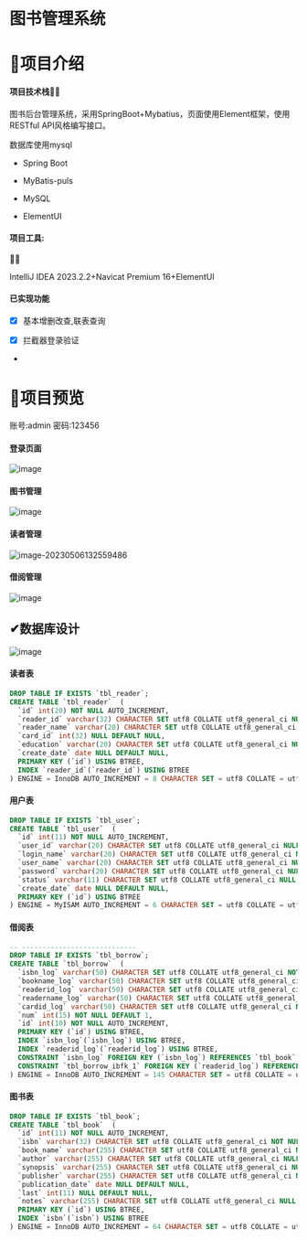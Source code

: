 # 图书管理系统

# 📝项目介绍

#### 项目技术栈👏👏

图书后台管理系统，采用SpringBoot+Mybatius，页面使用Element框架，使用RESTful API风格编写接口。

数据库使用mysql

- Spring Boot

- MyBatis-puls

- MySQL

- ElementUI

#### 项目工具:  

🤞🤞

IntelliJ IDEA 2023.2.2+Navicat Premium 16+ElementUI

#### 已实现功能

- [x] 基本增删改查,联表查询
- [x] 拦截器登录验证



- 

  

# 🌹项目预览

账号:admin 密码:123456

#### 登录页面

![image](https://cdn.staticaly.com/gh/1902756969/picgo_imgs@master/image.6ipb7d6m2wc0.webp)

#### 图书管理

![image](https://cdn.staticaly.com/gh/1902756969/picgo_imgs@master/image.65bq21dep6g0.webp)

#### 读者管理

![image-20230506132559486](https://cdn.staticaly.com/gh/1902756969/picgo_imgs@master/image-20230506132559486.7149p46f91k0.webp)

#### 借阅管理

![image](https://cdn.staticaly.com/gh/1902756969/picgo_imgs@master/image.65bq21dep6g0.webp)







## ✔数据库设计

![image](https://cdn.staticaly.com/gh/1902756969/picgo_imgs@master/image.11bnmnw0lyts.webp)





#### 读者表

```sql
DROP TABLE IF EXISTS `tbl_reader`;
CREATE TABLE `tbl_reader`  (
  `id` int(20) NOT NULL AUTO_INCREMENT,
  `reader_id` varchar(32) CHARACTER SET utf8 COLLATE utf8_general_ci NULL DEFAULT NULL,
  `reader_name` varchar(20) CHARACTER SET utf8 COLLATE utf8_general_ci NOT NULL,
  `card_id` int(32) NULL DEFAULT NULL,
  `education` varchar(20) CHARACTER SET utf8 COLLATE utf8_general_ci NULL DEFAULT NULL,
  `create_date` date NULL DEFAULT NULL,
  PRIMARY KEY (`id`) USING BTREE,
  INDEX `reader_id`(`reader_id`) USING BTREE
) ENGINE = InnoDB AUTO_INCREMENT = 8 CHARACTER SET = utf8 COLLATE = utf8_general_ci ROW_FORMAT = Compact;
```



#### 用户表

```sql
DROP TABLE IF EXISTS `tbl_user`;
CREATE TABLE `tbl_user`  (
  `id` int(11) NOT NULL AUTO_INCREMENT,
  `user_id` varchar(20) CHARACTER SET utf8 COLLATE utf8_general_ci NULL DEFAULT NULL,
  `login_name` varchar(20) CHARACTER SET utf8 COLLATE utf8_general_ci NULL DEFAULT NULL,
  `user_name` varchar(20) CHARACTER SET utf8 COLLATE utf8_general_ci NULL DEFAULT NULL,
  `password` varchar(20) CHARACTER SET utf8 COLLATE utf8_general_ci NULL DEFAULT NULL,
  `status` varchar(11) CHARACTER SET utf8 COLLATE utf8_general_ci NULL DEFAULT NULL,
  `create_date` date NULL DEFAULT NULL,
  PRIMARY KEY (`id`) USING BTREE
) ENGINE = MyISAM AUTO_INCREMENT = 6 CHARACTER SET = utf8 COLLATE = utf8_general_ci ROW_FORMAT = Dynamic;
```



#### 借阅表

```sql
-- ----------------------------
DROP TABLE IF EXISTS `tbl_borrow`;
CREATE TABLE `tbl_borrow`  (
  `isbn_log` varchar(50) CHARACTER SET utf8 COLLATE utf8_general_ci NOT NULL,
  `bookname_log` varchar(50) CHARACTER SET utf8 COLLATE utf8_general_ci NULL DEFAULT NULL,
  `readerid_log` varchar(50) CHARACTER SET utf8 COLLATE utf8_general_ci NOT NULL,
  `readername_log` varchar(50) CHARACTER SET utf8 COLLATE utf8_general_ci NULL DEFAULT NULL,
  `cardid_log` varchar(50) CHARACTER SET utf8 COLLATE utf8_general_ci NULL DEFAULT NULL,
  `num` int(15) NOT NULL DEFAULT 1,
  `id` int(10) NOT NULL AUTO_INCREMENT,
  PRIMARY KEY (`id`) USING BTREE,
  INDEX `isbn_log`(`isbn_log`) USING BTREE,
  INDEX `readerid_log`(`readerid_log`) USING BTREE,
  CONSTRAINT `isbn_log` FOREIGN KEY (`isbn_log`) REFERENCES `tbl_book` (`isbn`) ON DELETE RESTRICT ON UPDATE RESTRICT,
  CONSTRAINT `tbl_borrow_ibfk_1` FOREIGN KEY (`readerid_log`) REFERENCES `tbl_reader` (`reader_id`) ON DELETE RESTRICT ON UPDATE RESTRICT
) ENGINE = InnoDB AUTO_INCREMENT = 145 CHARACTER SET = utf8 COLLATE = utf8_general_ci ROW_FORMAT = Compact;
```

#### 图书表

```sql
DROP TABLE IF EXISTS `tbl_book`;
CREATE TABLE `tbl_book`  (
  `id` int(11) NOT NULL AUTO_INCREMENT,
  `isbn` varchar(32) CHARACTER SET utf8 COLLATE utf8_general_ci NOT NULL,
  `book_name` varchar(255) CHARACTER SET utf8 COLLATE utf8_general_ci NULL DEFAULT NULL,
  `author` varchar(255) CHARACTER SET utf8 COLLATE utf8_general_ci NULL DEFAULT NULL,
  `synopsis` varchar(255) CHARACTER SET utf8 COLLATE utf8_general_ci NULL DEFAULT NULL COMMENT '简介',
  `publisher` varchar(255) CHARACTER SET utf8 COLLATE utf8_general_ci NULL DEFAULT NULL,
  `publication_date` date NULL DEFAULT NULL,
  `last` int(11) NULL DEFAULT NULL,
  `notes` varchar(255) CHARACTER SET utf8 COLLATE utf8_general_ci NULL DEFAULT NULL,
  PRIMARY KEY (`id`) USING BTREE,
  INDEX `isbn`(`isbn`) USING BTREE
) ENGINE = InnoDB AUTO_INCREMENT = 64 CHARACTER SET = utf8 COLLATE = utf8_general_ci ROW_FORMAT = Compact;
```

# 
